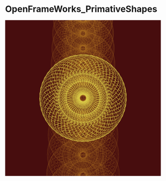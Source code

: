 # OpenFrameWorks_PrimativeShapes
![Primative shape pattern](https://github.com/chainspark/OpenFrameWorks_PrimativeShapes/blob/main/bin/data/firefire.bmp)
